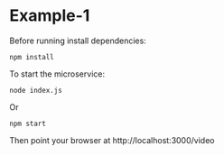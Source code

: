 # Example-1

Before running install dependencies:

    npm install

To start the microservice:

    node index.js

Or 

    npm start

Then point your browser at http://localhost:3000/video